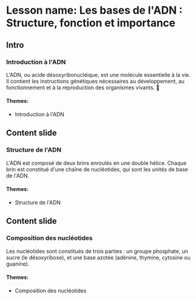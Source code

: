 # Lesson name: Les bases de l'ADN : Structure, fonction et importance

## Intro

### Introduction à l'ADN

L'ADN, ou acide désoxyribonucléique, est une molécule essentielle à la vie. Il contient les instructions génétiques nécessaires au développement, au fonctionnement et à la reproduction des organismes vivants. 🌱

#### **Themes:**
- Introduction à l'ADN

## Content slide

### Structure de l'ADN

L'ADN est composé de deux brins enroulés en une double hélice. Chaque brin est constitué d'une chaîne de nucléotides, qui sont les unités de base de l'ADN.

#### **Themes:**
- Structure de l'ADN

## Content slide

### Composition des nucléotides

Les nucléotides sont constitués de trois parties : un groupe phosphate, un sucre (le désoxyribose), et une base azotée (adénine, thymine, cytosine ou guanine).

#### **Themes:**
- Composition des nucléotides
